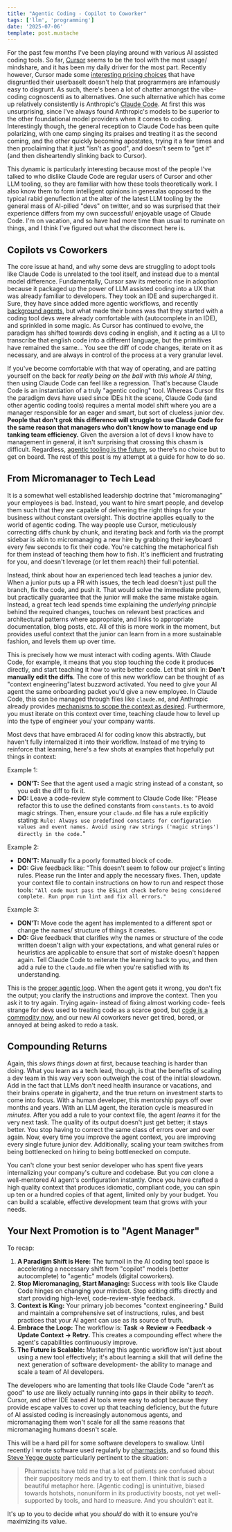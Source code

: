 ```yaml
---
title: "Agentic Coding - Copilot to Coworker"
tags: ['llm', 'programming']
date: '2025-07-06'
template: post.mustache
---
```



For the past few months I've been playing around with various AI assisted coding tools. So far, [Cursor](https://cursor.com/) seems to be the tool with the most usage/ mindshare, and it has been my daily driver for the most part. Recently however, Cursor made some [interesting pricing choices](https://cursor.com/blog/june-2025-pricing) that have disgruntled their userbase<span class="mgnote">It doesn't help that programmers are infamously easy to disgrunt</span>.
As such, there's been a lot of chatter amongst the vibe-coding cognoscenti as to alternatives. One such alternative which has come up relatively consistently is Anthropic's [Claude Code](https://www.anthropic.com/claude-code). At first this was unsurprising, since I've always found Anthropic's models to be superior to the other foundational model providers when it comes to coding. Interestingly though, the general reception to Claude Code has been quite polarizing, with one camp singing its praises and treating it as the second coming, and the other quickly becoming apostates, trying it a few times and then proclaiming that it just "isn't as good", and doesn't seem to "get it" (and then disheartendly slinking back to Cursor).

This dynamic is particularly interesting because most of the people I've talked to who dislike Claude Code are regular users of Cursor and other LLM tooling, so they are familiar with how these tools theoretically work. I also know them to form intelligent opinions in general<span class="mgnote">as opposed to the typical rabid genuflection at the alter of the latest LLM tooling by the general mass of AI-pilled "devs" on twitter</span>, and so was surprised that their experience differs from my own successful/ enjoyable usage of Claude Code. I'm on vacation, and so have had more time than usual to ruminate on things, and I think I've figured out what the disconnect here is.

## Copilots vs Coworkers
The core issue at hand, and why some devs are struggling to adopt tools like Claude Code is unrelated to the tool itself, and instead due to a mental model difference. Fundamentally, Cursor saw its meteoric rise in adoption because it packaged up the power of LLM assisted coding into a UX that was already familiar to developers. They took an IDE and supercharged it. Sure, they have since added more agentic workflows, and recently [background agents](https://docs.cursor.com/background-agent), but what made their bones was that they started with a coding tool devs were already comfortable with (autocomplete in an IDE), and sprinkled in some magic. As Cursor has continued to evolve, the paradigm has shifted towards devs coding in english, and it acting as a UI to transcribe that english code into a different language, but the primitives have remained the same... You see the diff of code changes, iterate on it as necessary, and are always in control of the process at a very granular level.

If you've become comfortable with that way of operating, and are patting yourself on the back for *really being on the ball with this whole AI thing*, then using Claude Code can feel like a regression. That's because Claude Code is an instantiation of a truly "agentic coding" tool. Whereas Cursor fits the paradigm devs have used since IDEs hit the scene, Claude Code (and other agentic coding tools) requires a mental model shift where you are a manager responsible for an eager and smart, but sort of clueless junior dev. **People that don't grok this difference will struggle to use Claude Code for the same reason that managers who don't know how to manage end up tanking team efficiency.** Given the aversion a lot of devs I know have to management in general, it isn't surprising that crossing this chasm is difficult. Regardless, [agentic tooling is the future](https://www.youtube.com/watch?v=LCEmiRjPEtQ), so there's no choice but to get on board. The rest of this post is my attempt at a guide for how to do so.

## From Micromanager to Tech Lead
It is a somewhat well established leadership doctrine that "micromanaging" your employees is bad. Instead, you want to hire smart people, and develop them such that they are capable of delivering the right things for your business without constant oversight. This doctrine applies equally to the world of agentic coding. The way people use Cursor, meticulously correcting diffs chunk by chunk, and iterating back and forth via the prompt sidebar is akin to micromanaging a new hire by grabbing their keyboard every few seconds to fix their code. You're catching the metaphorical fish for them instead of teaching them how to fish. It's inefficient and frustrating for you, and doesn't leverage (or let them reach) their full potential.

Instead, think about how an experienced tech lead teaches a junior dev. When a junior puts up a PR with issues, the tech lead doesn't just pull the branch, fix the code, and push it. That would solve the immediate problem, but practically guarantee that the junior will make the same mistake again. Instead, a great tech lead spends time explaining the *underlying principle* behind the required changes, touches on relevant best practices and architectural patterns where appropriate, and links to appropriate documentation, blog posts, etc. All of this is more work in the moment, but provides useful context that the junior can learn from in a more sustainable fashion, and levels them up over time.

This is precisely how we must interact with coding agents. With Claude Code, for example, it means that you stop touching the code it produces directly, and start teaching it how to write better code. Let that sink in: **Don't manually edit the diffs**. The core of this new workflow can be thought of as "context engineering"<span class="mgnote">latest buzzword activated</span>. You need to give your AI agent the same onboarding packet you'd give a new employee. In Claude Code, this can be managed through files like `claude.md`, and Anthropic already provides [mechanisms to scope the context as desired](https://www.anthropic.com/engineering/claude-code-best-practices). Furthermore, you must iterate on this context over time, teaching claude how to level up into the type of engineer you/ your company wants.

Most devs that have embraced AI for coding know this abstractly, but haven't fully internalized it into their workflow. Instead of me trying to reinforce that learning, here's a few shots at examples that hopefully put things in context:

Example 1:
* **DON'T:** See that the agent used a magic string instead of a constant, so you edit the diff to fix it.
* **DO:** Leave a code-review style comment to Claude Code like: "Please refactor this to use the defined constants from `constants.ts` to avoid magic strings. Then, ensure your `claude.md` file has a rule explicitly stating: `Rule: Always use predefined constants for configuration values and event names. Avoid using raw strings ('magic strings') directly in the code.`"

Example 2:
* **DON'T:** Manually fix a poorly formatted block of code.
* **DO:** Give feedback like: "This doesn't seem to follow our project's linting rules. Please run the linter and apply the necessary fixes. Then, update your context file to contain instructions on how to run and respect those tools: `"All code must pass the ESLint check before being considered complete. Run pnpm run lint and fix all errors."`

Example 3:
* **DON'T:** Move code the agent has implemented to a different spot or change the names/ structure of things it creates.
* **DO:** Give feedback that clarifies why the names or structure of the code written doesn't align with your expectations, and what general rules or heuristics are applicable to ensure that sort of mistake doesn't happen again. Tell Claude Code to reiterate the learning back to you, and then add a rule to the `claude.md` file when you're satisfied with its understanding.

This is the [proper agentic loop](https://ghuntley.com/stdlib/). When the agent gets it wrong, you don't fix the output; you clarify the instructions and improve the context. Then you ask it to try again. Trying again- instead of fixing almost working code- feels strange for devs used to treating code as a scarce good, but [code is a commodity now](https://sourcegraph.com/blog/the-death-of-the-junior-developer), and our new AI coworkers never get tired, bored, or annoyed at being asked to redo a task.

## Compounding Returns
Again, this *slows things down* at first, because teaching is harder than doing. What you learn as a tech lead, though, is that the benefits of scaling a dev team in this way very soon outweigh the cost of the initial slowdown. Add in the fact that LLMs don't need health insurance or vacations, and their brains operate in gigahertz, and the true return on investment starts to come into focus. With a human developer, this mentorship pays off over months and years. With an LLM agent, the iteration cycle is measured in *minutes*. After you add a rule to your context file, the agent *learns* it for the very next task. The quality of its output doesn't just get better; it stays better. You stop having to correct the same class of errors over and over again. Now, every time you improve the agent context, you are improving every single future junior dev. Additionally, scaling your team switches from being bottlenecked on hiring to being bottlenecked on compute.

You can't clone your best senior developer who has spent five years internalizing your company's culture and codebase. But you *can* clone a well-mentored AI agent's configuration instantly. Once you have crafted a high quality context that produces idiomatic, compliant code, you can spin up ten or a hundred copies of that agent, limited only by your budget. You can build a scalable, effective development team that grows with your needs.

## Your Next Promotion is to "Agent Manager"

To recap:

1.  **A Paradigm Shift is Here:** The turmoil in the AI coding tool space is accelerating a necessary shift from "copilot" models (better autocomplete) to "agentic" models (digital coworkers).
2.  **Stop Micromanaging, Start Managing:** Success with tools like Claude Code hinges on changing your mindset. Stop editing diffs directly and start providing high-level, code-review-style feedback.
3.  **Context is King:** Your primary job becomes "context engineering." Build and maintain a comprehensive set of instructions, rules, and best practices that your AI agent can use as its source of truth.
4.  **Embrace the Loop:** The workflow is: **Task -> Review -> Feedback -> Update Context -> Retry.** This creates a compounding effect where the agent's capabilities continuously improve.
5.  **The Future is Scalable:** Mastering this agentic workflow isn't just about using a new tool effectively; it's about learning a skill that will define the next generation of software development- the ability to manage and scale a team of AI developers.

The developers who are lamenting that tools like Claude Code "aren't as good" to *use* are likely actually running into gaps in their ability to *teach*. Cursor, and other IDE based AI tools were easy to adopt because they provide escape valves to cover up that teaching deficiency, but the future of AI assisted coding is increasingly autonomous agents, and micromanaging them won't scale for all the same reasons that micromanaging humans doesn't scale.

This will be a hard pill for some software developers to swallow. Until recently I wrote software used regularly by [pharmacists](https://pharmacy.amazon.com/), and so found this [Steve Yegge quote](https://sourcegraph.com/blog/the-death-of-the-stubborn-developer) particularly pertinent to the situation:

> Pharmacists have told me that a lot of patients are confused about their suppository meds and try to eat them. I think that is such a beautiful metaphor here. [Agentic coding] is unintuitive, biased towards hotshots, nonuniform in its productivity boosts, not yet well-supported by tools, and hard to measure. And you shouldn't eat it.

It's up to you to decide what you *should* do with it to ensure you're maximizing its value.

